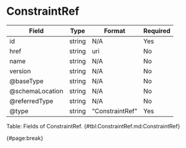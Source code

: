 <!--
    ATTENTION: This file was generated via gradle!
               Do NOT manually edit this file! Any such changes will be overwritten!
-->

# ConstraintRef

| Field | Type | Format | Required |
| ------- | ------- | ------- | --- |
| id | string | N/A | Yes |
| href | string | uri | No |
| name | string | N/A | No |
| version | string | N/A | No |
| @baseType | string | N/A | No |
| @schemaLocation | string | N/A | No |
| @referredType | string | N/A | No |
| @type | string | "ConstraintRef" | Yes |

Table: Fields of ConstraintRef. {#tbl:ConstraintRef.md:ConstraintRef}

{#page:break}
